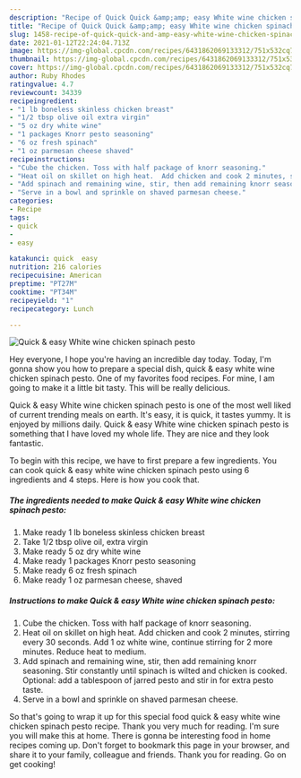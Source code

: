 ```yaml
---
description: "Recipe of Quick Quick &amp;amp; easy White wine chicken spinach pesto"
title: "Recipe of Quick Quick &amp;amp; easy White wine chicken spinach pesto"
slug: 1458-recipe-of-quick-quick-and-amp-easy-white-wine-chicken-spinach-pesto
date: 2021-01-12T22:24:04.713Z
image: https://img-global.cpcdn.com/recipes/6431862069133312/751x532cq70/quick-easy-white-wine-chicken-spinach-pesto-recipe-main-photo.jpg
thumbnail: https://img-global.cpcdn.com/recipes/6431862069133312/751x532cq70/quick-easy-white-wine-chicken-spinach-pesto-recipe-main-photo.jpg
cover: https://img-global.cpcdn.com/recipes/6431862069133312/751x532cq70/quick-easy-white-wine-chicken-spinach-pesto-recipe-main-photo.jpg
author: Ruby Rhodes
ratingvalue: 4.7
reviewcount: 34339
recipeingredient:
- "1 lb boneless skinless chicken breast"
- "1/2 tbsp olive oil extra virgin"
- "5 oz dry white wine"
- "1 packages Knorr pesto seasoning"
- "6 oz fresh spinach"
- "1 oz parmesan cheese shaved"
recipeinstructions:
- "Cube the chicken. Toss with half package of knorr seasoning."
- "Heat oil on skillet on high heat.  Add chicken and cook 2 minutes, stirring every 30 seconds. Add 1 oz white wine, continue stirring for 2 more minutes. Reduce heat to medium."
- "Add spinach and remaining wine, stir, then add remaining knorr seasoning. Stir constantly until spinach is wilted and chicken is cooked. Optional: add a tablespoon of jarred pesto and stir in for extra pesto taste."
- "Serve in a bowl and sprinkle on shaved parmesan cheese."
categories:
- Recipe
tags:
- quick
- 
- easy

katakunci: quick  easy 
nutrition: 216 calories
recipecuisine: American
preptime: "PT27M"
cooktime: "PT34M"
recipeyield: "1"
recipecategory: Lunch

---
```



![Quick &amp; easy White wine chicken spinach pesto](https://img-global.cpcdn.com/recipes/6431862069133312/751x532cq70/quick-easy-white-wine-chicken-spinach-pesto-recipe-main-photo.jpg)

Hey everyone, I hope you're having an incredible day today. Today, I'm gonna show you how to prepare a special dish, quick &amp; easy white wine chicken spinach pesto. One of my favorites food recipes. For mine, I am going to make it a little bit tasty. This will be really delicious.

Quick &amp; easy White wine chicken spinach pesto is one of the most well liked of current trending meals on earth. It's easy, it is quick, it tastes yummy. It is enjoyed by millions daily. Quick &amp; easy White wine chicken spinach pesto is something that I have loved my whole life. They are nice and they look fantastic.




To begin with this recipe, we have to first prepare a few ingredients. You can cook quick &amp; easy white wine chicken spinach pesto using 6 ingredients and 4 steps. Here is how you cook that.

<!--inarticleads1-->

##### The ingredients needed to make Quick &amp; easy White wine chicken spinach pesto:

1. Make ready 1 lb boneless skinless chicken breast
1. Take 1/2 tbsp olive oil, extra virgin
1. Make ready 5 oz dry white wine
1. Make ready 1 packages Knorr pesto seasoning
1. Make ready 6 oz fresh spinach
1. Make ready 1 oz parmesan cheese, shaved




<!--inarticleads2-->

##### Instructions to make Quick &amp; easy White wine chicken spinach pesto:

1. Cube the chicken. Toss with half package of knorr seasoning.
1. Heat oil on skillet on high heat.  Add chicken and cook 2 minutes, stirring every 30 seconds. Add 1 oz white wine, continue stirring for 2 more minutes. Reduce heat to medium.
1. Add spinach and remaining wine, stir, then add remaining knorr seasoning. Stir constantly until spinach is wilted and chicken is cooked. Optional: add a tablespoon of jarred pesto and stir in for extra pesto taste.
1. Serve in a bowl and sprinkle on shaved parmesan cheese.




So that's going to wrap it up for this special food quick &amp; easy white wine chicken spinach pesto recipe. Thank you very much for reading. I'm sure you will make this at home. There is gonna be interesting food in home recipes coming up. Don't forget to bookmark this page in your browser, and share it to your family, colleague and friends. Thank you for reading. Go on get cooking!
